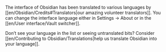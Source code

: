 The interface of Obsidian has been translated to various languages by [[en/Obsidian/Credits#Translators|our amazing volunteer translators]]. You can change the interface language either in Settings → About or in the [[en/User interface/Vault switcher]].

Don’t see your language in the list or seeing untranslated bits? Consider [[en/Contributing to Obsidian/Translations|help us translate Obsidian into your language]].
